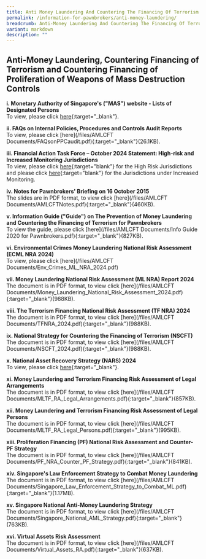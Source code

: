 ```yaml
---
title: Anti Money Laundering And Countering The Financing Of Terrorism
permalink: /information-for-pawnbrokers/anti-money-laundering/
breadcrumb: Anti-Money Laundering And Countering The Financing Of Terrorism
variant: markdown
description: ""
---
```

Anti-Money Laundering, Countering Financing of Terrorism and Countering Financing of Proliferation of Weapons of Mass Destruction Controls
---

**i. Monetary Authority of Singapore's ("MAS") website - Lists of Designated Persons** <br>
To view, please click [here](http://www.mas.gov.sg/Regulations-and-Financial-Stability/Anti-Money-Laundering-Countering-The-Financing-Of-Terrorism-And-Targeted-Financial-Sanctions/Targeted-Financial-Sanctions/Lists-of-Designated-Individuals-and-Entities.aspx){:target="_blank"}.<br>

**ii. FAQs on Internal Policies, Procedures and Controls Audit Reports** <br>
To view, please click [here](/files/AMLCFT Documents/FAQsonPPCaudit.pdf){:target="_blank"}(26.1KB).<br>

**iii. Financial Action Task Force – October 2024 Statement: High-risk and Increased Monitoring Jurisdictions** <br>
To view, please click [here](https://www.fatf-gafi.org/en/publications/High-risk-and-other-monitored-jurisdictions/Call-for-action-october-2024.html){:target="blank"} for the High Risk Jurisdictions and please click [here](https://www.fatf-gafi.org/en/publications/High-risk-and-other-monitored-jurisdictions/increased-monitoring-october-2024.html){:target="blank"} for the Jurisdictions under Increased Monitoring.   

**iv. Notes for Pawnbrokers' Briefing on 16 October 2015** <br>
The slides are in PDF format, to view click [here](/files/AMLCFT Documents/AMLCFTNotes.pdf){:target="_blank"}(460KB).<br>

**v. Information Guide ("Guide") on The Prevention of Money Laundering and Countering the Financing of Terrorism for Pawnbrokers** <br>
To view the guide, please click [here](/files/AMLCFT Documents/Info Guide 2020 for Pawnbrokers.pdf){:target="_blank"}(827KB).<br>

**vi. Environmental Crimes Money Laundering National Risk Assessment (ECML NRA 2024)** <br>
To view, please click [here](/files/AMLCFT Documents/Env_Crimes_ML_NRA_2024.pdf)<br>

**vii. Money Laundering National Risk Assessment (ML NRA) Report 2024** <br>
The document is in PDF format, to view click [here](/files/AMLCFT Documents/Money_Laundering_National_Risk_Assessment_2024.pdf){:target="_blank"}(988KB).<br>

**viii. The Terrorism Financing National Risk Assessment (TF NRA) 2024** <br>
The document is in PDF format, to view click [here](/files/AMLCFT Documents/TFNRA_2024.pdf){:target="_blank"}(988KB).<br>

**ix. National Strategy for Countering the Financing of Terrorism (NSCFT)** <br>
The document is in PDF format, to view click [here](/files/AMLCFT Documents/NSCFT_2024.pdf){:target="_blank"}(988KB).<br>

**x. National Asset Recovery Strategy (NARS) 2024** <br>
To view, please click [here]( https://www.mas.gov.sg/publications/monographs-or-information-paper/2024/national-asset-recovery-strategy){:target="_blank"}.<br>

**xi. Money Laundering and Terrorism Financing Risk Assessment of Legal Arrangements**<br>
The document is in PDF format, to view click [here](/files/AMLCFT Documents/MLTF_RA_Legal_Arrangements.pdf){:target="_blank"}(857KB).<br>

**xii. Money Laundering and Terrorism Financing Risk Assessment of Legal Persons**<br>
The document is in PDF format, to view click [here](/files/AMLCFT Documents/MLTF_RA_Legal_Persons.pdf){:target="_blank"}(995KB).<br>

**xiii. Proliferation Financing (PF) National Risk Assessment and Counter-PF Strategy**<br>
The document is in PDF format, to view click [here](/files/AMLCFT Documents/PF_NRA_Counter_PF_Strategy.pdf){:target="_blank"}(841KB).<br>

**xiv. Singapore's Law Enforcement Strategy to Combat Money Laundering**<br>
The document is in PDF format, to view click [here](/files/AMLCFT Documents/Singapore_Law_Enforcement_Strategy_to_Combat_ML.pdf){:target="_blank"}(1.17MB).<br>

**xv. Singapore National Anti-Money Laundering Strategy**<br>
The document is in PDF format, to view click [here](/files/AMLCFT Documents/Singapore_National_AML_Strategy.pdf){:target="_blank"}(763KB).<br>

**xvi. Virtual Assets Risk Assessment**<br>
The document is in PDF format, to view click [here](/files/AMLCFT Documents/Virtual_Assets_RA.pdf){:target="_blank"}(637KB).<br>